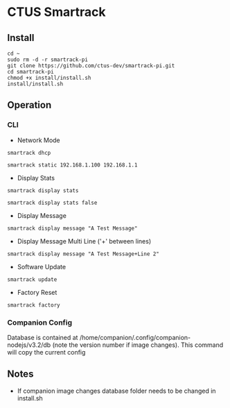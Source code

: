 # CTUS Smartrack

## Install

```
cd ~
sudo rm -d -r smartrack-pi
git clone https://github.com/ctus-dev/smartrack-pi.git
cd smartrack-pi
chmod +x install/install.sh
install/install.sh
```

## Operation

### CLI

-   Network Mode

```
smartrack dhcp

smartrack static 192.168.1.100 192.168.1.1
```

-   Display Stats

```
smartrack display stats

smartrack display stats false
```

-   Display Message

```
smartrack display message "A Test Message"
```

-   Display Message Multi Line ('+' between lines)

```
smartrack display message "A Test Message+Line 2"
```

- Software Update
```
smartrack update
```

- Factory Reset
```
smartrack factory
```

### Companion Config

Database is contained at /home/companion/.config/companion-nodejs/v3.2/db (note the version number if image changes).  This command will copy the current config 

## Notes

- If companion image changes database folder needs to be changed in install.sh